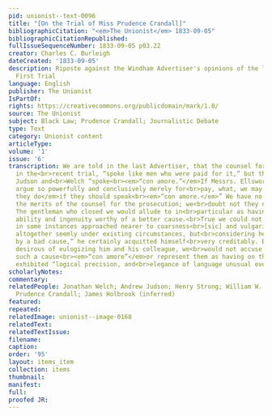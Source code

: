 ```yaml
---
pid: unionist--text-0096
title: "[On the Trial of Miss Prudence Crandall]"
bibliographicCitation: "<em>The Unionist</em> 1833-09-05"
bibliographicCitationRepublished: 
fullIssueSequenceNumber: 1833-09-05 p03.22
creator: Charles C. Burleigh
dateCreated: '1833-09-05'
description: Riposte against the Windham Advertiser's opinions of the lawyers at the
  First Trial
language: English
publisher: The Unionist
IsPartOf: 
rights: https://creativecommons.org/publicdomain/mark/1.0/
source: The Unionist
subject: Black Law; Prudence Crandall; Journalistic Debate
type: Text
category: Unionist content
articleType: 
volume: '1'
issue: '6'
transcription: We are told in the last Advertiser, that the counsel for Miss Crandall
  in the<br>recent trial, “spoke like men who were paid for it,” but that Messrs.
  Judson and<br>Welch “spoke<br><em>“con amore.”</em>If Messrs. Ellsworth and Strong
  argue so powerfully and conclusively merely for<br>pay, what, we may well ask,<br><em>would
  they do</em>if they should speak<br><em>“con amore.</em>” We have no wish to underrate
  the merits of the counsel for the prosecution; we<br>doubt not they did their best.
  The gentleman who closed we would allude to in<br>particular as having displayed
  ability and ingenuity worthy of a better cause.<br>True we could not but think he
  in some instances approached nearer to coarsness<br>[sic] and vulgarity than was
  altogether seemly under existing circumstances, but<br>considering he was “trammeled
  by a bad cause,” he certainly acquitted himself<br>very creditably. But were we
  desirous of eulogizing him and his colleague, we<br>would not accuse them of arguing
  such a cause<br><em>“con amore”</em>or represent them as having on that occasion
  exhibited “logical precision, and<br>elegance of language unusual even to themselves.”<br>
scholarlyNotes: 
commentary: 
relatedPeople: Jonathan Welch; Andrew Judson; Henry Strong; William W. Ellsworth;
  Prudence Crandall; James Holbrook (inferred)
featured: 
repeated: 
relatedImage: unionist--image-0168
relatedText: 
relatedTextIssue: 
filename: 
caption: 
order: '95'
layout: items_item
collection: items
thumbnail: 
manifest: 
full: 
proofed JR: 
---
```

